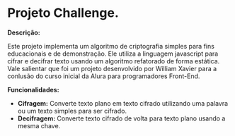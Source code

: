 # Projeto Challenge.

**Descrição:**

Este projeto implementa um algoritmo de criptografia simples para fins educacionais e de demonstração. Ele utiliza a linguagem javascript para cifrar e decifrar texto usando um algoritmo refatorado de forma estática.
Vale salientar que foi um projeto desenvolvido por William Xavier para a conlusão do curso inicial da Alura para programadores Front-End.

**Funcionalidades:**

* **Cifragem:** Converte texto plano em texto cifrado utilizando uma palavra ou um texto simples para ser cifrado.
* **Decifragem:** Converte texto cifrado de volta para texto plano usando a mesma chave.
